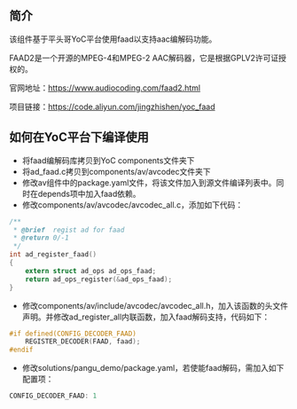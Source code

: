 ## 简介

该组件基于平头哥YoC平台使用faad以支持aac编解码功能。

FAAD2是一个开源的MPEG-4和MPEG-2 AAC解码器，它是根据GPLV2许可证授权的。

官网地址：https://www.audiocoding.com/faad2.html

项目链接：https://code.aliyun.com/jingzhishen/yoc_faad

## 如何在YoC平台下编译使用

- 将faad编解码库拷贝到YoC components文件夹下
- 将ad_faad.c拷贝到components/av/avcodec文件夹下
- 修改av组件中的package.yaml文件，将该文件加入到源文件编译列表中。同时在depends项中加入faad依赖。
- 修改components/av/avcodec/avcodec_all.c，添加如下代码：

```c
/**
 * @brief  regist ad for faad
 * @return 0/-1
 */
int ad_register_faad()
{
    extern struct ad_ops ad_ops_faad;
    return ad_ops_register(&ad_ops_faad);
}
```

- 修改components/av/include/avcodec/avcodec_all.h，加入该函数的头文件声明。并修改ad_register_all内联函数，加入faad解码支持，代码如下：

```c
#if defined(CONFIG_DECODER_FAAD)
    REGISTER_DECODER(FAAD, faad);
#endif
```

- 修改solutions/pangu_demo/package.yaml，若使能faad解码，需加入如下配置项：

```c
CONFIG_DECODER_FAAD: 1
```

